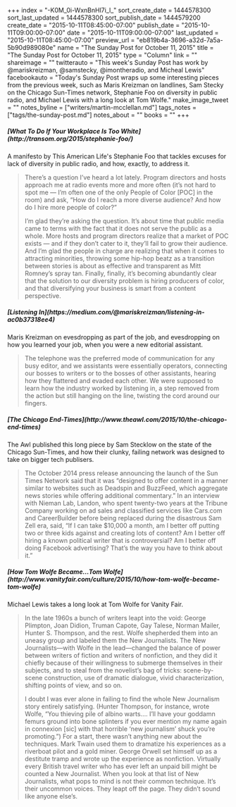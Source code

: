 +++
index = "-K0M_0i-WxnBnHl7i_l_"
sort_create_date = 1444578300
sort_last_updated = 1444578300
sort_publish_date = 1444579200
create_date = "2015-10-11T08:45:00-07:00"
publish_date = "2015-10-11T09:00:00-07:00"
date = "2015-10-11T09:00:00-07:00"
last_updated = "2015-10-11T08:45:00-07:00"
preview_url = "eb819b4a-3696-a32d-7a5a-5b90d989080e"
name = "The Sunday Post for October 11, 2015"
title = "The Sunday Post for October 11, 2015"
type = "Column"
link = ""
shareimage = ""
twitterauto = "This week's Sunday Post has work by @mariskreizman, @samstecky, @imontheradio, and Micheal Lewis"
facebookauto = "Today's Sunday Post wraps up some interesting pieces from the previous week, such as Maris Kreizman on landlines, Sam Stecky on the Chicago Sun-Times network, Stephanie Foo on diversity in public radio, and Michael Lewis with a long look at Tom Wolfe."
make_image_tweet = ""
notes_byline = ["writers/martin-mcclellan.md"]
tags_notes = ["tags/the-sunday-post.md"]
notes_about = ""
books = ""
+++
<h5>[What To Do If Your Workplace Is Too White](http://transom.org/2015/stephanie-foo/)</h5>

A manifesto by This American Life's Stephanie Foo that tackles excuses for lack of diversity in public radio, and how, exactly, to address it. 

<blockquote><p>There’s a question I’ve heard a lot lately. Program directors and hosts approach me at radio events more and more often (it’s not hard to spot me — I’m often one of the only People of Color [POC] in the room) and ask, “How do I reach a more diverse audience? And how do I hire more people of color?”</p>

<p>I’m glad they’re asking the question. It’s about time that public media came to terms with the fact that it does not serve the public as a whole. More hosts and program directors realize that a market of POC exists — and if they don’t cater to it, they’ll fail to grow their audience. And I’m glad the people in charge are realizing that when it comes to attracting minorities, throwing some hip-hop beatz as a transition between stories is about as effective and transparent as Mitt Romney’s spray tan. Finally, finally, it’s becoming abundantly clear that the solution to our diversity problem is hiring producers of color, and that diversifying your business is smart from a content perspective.</p>
</blockquote>

<h5>[Listening In](https://medium.com/@mariskreizman/listening-in-ac0b37318ee4)</h5>

Maris Kreizman on evesdropping as part of the job, and evesdropping on how you learned your job, when you were a new editorial assistant. 

<blockquote>The telephone was the preferred mode of communication for any busy editor, and we assistants were essentially operators, connecting our bosses to writers or to the bosses of other assistants, hearing how they flattered and evaded each other. We were supposed to learn how the industry worked by listening in, a step removed from the action but still hanging on the line, twisting the cord around our fingers.</blockquote>

<h5>[The Chicago End-Times](http://www.theawl.com/2015/10/the-chicago-end-times)</h5>

The Awl published this long piece by Sam Stecklow on the state of the Chicago Sun-Times, and how their clunky, failing network was designed to take on bigger tech publisers. 

<blockquote>The October 2014 press release announcing the launch of the Sun Times Network said that it was “designed to offer content in a manner similar to websites such as Deadspin and BuzzFeed, which aggregate news stories while offering additional commentary.” In an interview with Nieman Lab, Landon, who spent twenty-two years at the Tribune Company working on ad sales and classified services like Cars.com and CareerBuilder before being replaced during the disastrous Sam Zell era, said, “If I can take $10,000 a month, am I better off putting two or three kids against and creating lots of content? Am I better off hiring a known political writer that is controversial? Am I better off doing Facebook advertising? That’s the way you have to think about it.”</blockquote>

<h5>[How Tom Wolfe Became&hellip;Tom Wolfe](http://www.vanityfair.com/culture/2015/10/how-tom-wolfe-became-tom-wolfe)</h5>

Michael Lewis takes a long look at Tom Wolfe for Vanity Fair. 

<blockquote><p>In the late 1960s a bunch of writers leapt into the void: George Plimpton, Joan Didion, Truman Capote, Gay Talese, Norman Mailer, Hunter S. Thompson, and the rest. Wolfe shepherded them into an uneasy group and labeled them the New Journalists. The New Journalists—with Wolfe in the lead—changed the balance of power between writers of fiction and writers of nonfiction, and they did it chiefly because of their willingness to submerge themselves in their subjects, and to steal from the novelist’s bag of tricks: scene-by-scene construction, use of dramatic dialogue, vivid characterization, shifting points of view, and so on.</p>

<p>I doubt I was ever alone in failing to find the whole New Journalism story entirely satisfying. (Hunter Thompson, for instance, wrote Wolfe, “You thieving pile of albino warts…. I’ll have your goddamn femurs ground into bone splinters if you ever mention my name again in connexion [sic] with that horrible ‘new journalism’ shuck you’re promoting.”) For a start, there wasn’t anything new about the techniques. Mark Twain used them to dramatize his experiences as a riverboat pilot and a gold miner. George Orwell set himself up as a destitute tramp and wrote up the experience as nonfiction. Virtually every British travel writer who has ever left an unpaid bill might be counted a New Journalist. When you look at that list of New Journalists, what pops to mind is not their common technique. It’s their uncommon voices. They leapt off the page. They didn’t sound like anyone else’s.</p>

</blockquote>